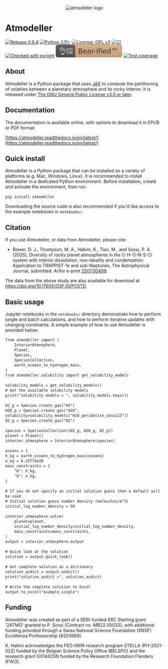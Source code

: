 <p align="center">
<img src="https://github.com/ExPlanetology/atmodeller/blob/main/docs/logo.png" alt="atmodeller logo" width="300"/>
</p>

# Atmodeller

[![Release 0.9.4](https://img.shields.io/badge/Release-0.9.4-blue.svg)](https://github.com/ExPlanetology/atmodeller/releases/tag/v0.9.4)
[![Python 3.11+](https://img.shields.io/badge/Python-3.11+-blue.svg)](https://www.python.org/downloads/release/python-3110/)
[![License: GPL v3](https://img.shields.io/badge/License-GPLv3-yellow.svg)](https://www.gnu.org/licenses/gpl-3.0)
[![CI](https://github.com/ExPlanetology/atmodeller/actions/workflows/ci.yml/badge.svg)](https://github.com/ExPlanetology/atmodeller/actions/workflows/ci.yml)
[![Checked with pyright](https://microsoft.github.io/pyright/img/pyright_badge.svg)](https://microsoft.github.io/pyright/)
[![bear-ified](https://raw.githubusercontent.com/beartype/beartype-assets/main/badge/bear-ified.svg)](https://beartype.readthedocs.io)
[![Test coverage](https://img.shields.io/badge/Coverage-87%25-brightgreen)](https://github.com/ExPlanetology/atmodeller)

## About
Atmodeller is a Python package that uses [JAX](https://jax.readthedocs.io/en/latest/index.html) to compute the partitioning of volatiles between a planetary atmosphere and its rocky interior. It is released under [The GNU General Public License v3.0 or later](https://www.gnu.org/licenses/gpl-3.0.en.html).

## Documentation

The documentation is available online, with options to download it in EPUB or PDF format:

[https://atmodeller.readthedocs.io/en/latest/](https://atmodeller.readthedocs.io/en/latest/)

## Quick install

Atmodeller is a Python package that can be installed on a variety of platforms (e.g. Mac, Windows, Linux). It is recommended to install Atmodeller in a dedicated Python environment. Before installation, create and activate the environment, then run:

```pip install atmodeller```

Downloading the source code is also recommended if you'd like access to the example notebooks in `notebooks/`.

## Citation

If you use Atmodeller, or data from Atmodeller, please cite:

- Bower, D. J., Thompson, M. A., Hakim, K., Tian, M., and Sossi, P. A. (2025), Diversity of rocky planet atmospheres in the C-H-O-N-S-Cl system with interior dissolution, non-ideality and condensation: Application to TRAPPIST-1e and sub-Neptunes, The Astrophysical Journal, submitted. ArXiv e-print [2507.00499](https://arxiv.org/abs/2507.00499).

The data from the above study are also available for download at https://doi.org/10.17605/OSF.IO/PC5TD.

## Basic usage

Jupyter notebooks in the `notebooks/` directory demonstrate how to perform single and batch calculations, and how to perform iterative updates with changing constraints. A simple example of how to use Atmodeller is provided below:

```
from atmodeller import (
    InteriorAtmosphere,
    Planet,
    Species,
    SpeciesCollection,
    earth_oceans_to_hydrogen_mass,
)
from atmodeller.solubility import get_solubility_models

solubility_models = get_solubility_models()
# Get the available solubility models
print("solubility models = ", solubility_models.keys())

H2_g = Species.create_gas("H2")
H2O_g = Species.create_gas("H2O", solubility=solubility_models["H2O_peridotite_sossi23"])
O2_g = Species.create_gas("O2")

species = SpeciesCollection((H2_g, H2O_g, O2_g))
planet = Planet()
interior_atmosphere = InteriorAtmosphere(species)

oceans = 1
h_kg = earth_oceans_to_hydrogen_mass(oceans)
o_kg = 6.25774e20
mass_constraints = {
    "H": h_kg,
    "O": o_kg,
}

# If you do not specify an initial solution guess then a default will be used
# Initial solution guess number density (molecules/m^3)
initial_log_number_density = 50

interior_atmosphere.solve(
    planet=planet,
    initial_log_number_density=initial_log_number_density,
    mass_constraints=mass_constraints,
)
output = interior_atmosphere.output

# Quick look at the solution
solution = output.quick_look()

# Get complete solution as a dictionary
solution_asdict = output.asdict()
print("solution_asdict =", solution_asdict)

# Write the complete solution to Excel
output.to_excel("example_single")
```

## Funding
Atmodeller was created as part of a SERI-funded ERC Starting grant '2ATMO' granted to P. Sossi (Contract no. MB22.00033), with additional funding provided through a Swiss National Science Foundation (SNSF) Eccellenza Professorship (#203668).

K\. Hakim acknowledges the FED-tWIN research program STELLA (Prf-2021-022) funded by the Belgian Science Policy Office (BELSPO) and the research grant G014425N funded by the Research Foundation Flanders (FWO).